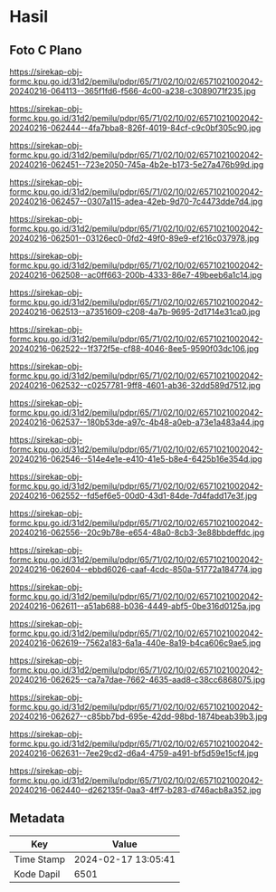 # Hasil

## Foto C Plano

https://sirekap-obj-formc.kpu.go.id/31d2/pemilu/pdpr/65/71/02/10/02/6571021002042-20240216-064113--365f1fd6-f566-4c00-a238-c3089071f235.jpg

https://sirekap-obj-formc.kpu.go.id/31d2/pemilu/pdpr/65/71/02/10/02/6571021002042-20240216-062444--4fa7bba8-826f-4019-84cf-c9c0bf305c90.jpg

https://sirekap-obj-formc.kpu.go.id/31d2/pemilu/pdpr/65/71/02/10/02/6571021002042-20240216-062451--723e2050-745a-4b2e-b173-5e27a476b99d.jpg

https://sirekap-obj-formc.kpu.go.id/31d2/pemilu/pdpr/65/71/02/10/02/6571021002042-20240216-062457--0307a115-adea-42eb-9d70-7c4473dde7d4.jpg

https://sirekap-obj-formc.kpu.go.id/31d2/pemilu/pdpr/65/71/02/10/02/6571021002042-20240216-062501--03126ec0-0fd2-49f0-89e9-ef216c037978.jpg

https://sirekap-obj-formc.kpu.go.id/31d2/pemilu/pdpr/65/71/02/10/02/6571021002042-20240216-062508--ac0ff663-200b-4333-86e7-49beeb6a1c14.jpg

https://sirekap-obj-formc.kpu.go.id/31d2/pemilu/pdpr/65/71/02/10/02/6571021002042-20240216-062513--a7351609-c208-4a7b-9695-2d1714e31ca0.jpg

https://sirekap-obj-formc.kpu.go.id/31d2/pemilu/pdpr/65/71/02/10/02/6571021002042-20240216-062522--1f372f5e-cf88-4046-8ee5-9590f03dc106.jpg

https://sirekap-obj-formc.kpu.go.id/31d2/pemilu/pdpr/65/71/02/10/02/6571021002042-20240216-062532--c0257781-9ff8-4601-ab36-32dd589d7512.jpg

https://sirekap-obj-formc.kpu.go.id/31d2/pemilu/pdpr/65/71/02/10/02/6571021002042-20240216-062537--180b53de-a97c-4b48-a0eb-a73e1a483a44.jpg

https://sirekap-obj-formc.kpu.go.id/31d2/pemilu/pdpr/65/71/02/10/02/6571021002042-20240216-062546--514e4e1e-e410-41e5-b8e4-6425b16e354d.jpg

https://sirekap-obj-formc.kpu.go.id/31d2/pemilu/pdpr/65/71/02/10/02/6571021002042-20240216-062552--fd5ef6e5-00d0-43d1-84de-7d4fadd17e3f.jpg

https://sirekap-obj-formc.kpu.go.id/31d2/pemilu/pdpr/65/71/02/10/02/6571021002042-20240216-062556--20c9b78e-e654-48a0-8cb3-3e88bbdeffdc.jpg

https://sirekap-obj-formc.kpu.go.id/31d2/pemilu/pdpr/65/71/02/10/02/6571021002042-20240216-062604--ebbd6026-caaf-4cdc-850a-51772a184774.jpg

https://sirekap-obj-formc.kpu.go.id/31d2/pemilu/pdpr/65/71/02/10/02/6571021002042-20240216-062611--a51ab688-b036-4449-abf5-0be316d0125a.jpg

https://sirekap-obj-formc.kpu.go.id/31d2/pemilu/pdpr/65/71/02/10/02/6571021002042-20240216-062619--7562a183-6a1a-440e-8a19-b4ca606c9ae5.jpg

https://sirekap-obj-formc.kpu.go.id/31d2/pemilu/pdpr/65/71/02/10/02/6571021002042-20240216-062625--ca7a7dae-7662-4635-aad8-c38cc6868075.jpg

https://sirekap-obj-formc.kpu.go.id/31d2/pemilu/pdpr/65/71/02/10/02/6571021002042-20240216-062627--c85bb7bd-695e-42dd-98bd-1874beab39b3.jpg

https://sirekap-obj-formc.kpu.go.id/31d2/pemilu/pdpr/65/71/02/10/02/6571021002042-20240216-062631--7ee29cd2-d6a4-4759-a491-bf5d59e15cf4.jpg

https://sirekap-obj-formc.kpu.go.id/31d2/pemilu/pdpr/65/71/02/10/02/6571021002042-20240216-062440--d262135f-0aa3-4ff7-b283-d746acb8a352.jpg


## Metadata

| Key        | Value               |
| ---------- | ------------------- |
| Time Stamp | 2024-02-17 13:05:41 |
| Kode Dapil | 6501                |



